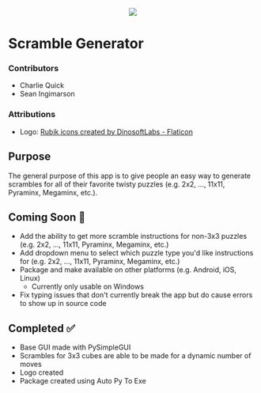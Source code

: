 <p align="center"> <img src="/images/logo-512x512.ico" /> </p>

# Scramble Generator

### Contributors

- Charlie Quick
- Sean Ingimarson

### Attributions

- Logo: <a href="https://www.flaticon.com/free-icons/rubik" title="Rubik icons">Rubik icons created by DinosoftLabs - Flaticon</a>

## Purpose

The general purpose of this app is to give people an easy way to generate scrambles for all of their favorite twisty puzzles (e.g. 2x2, ..., 11x11, Pyraminx, Megaminx, etc.).

## Coming Soon :construction:

- Add the ability to get more scramble instructions for non-3x3 puzzles (e.g. 2x2, ..., 11x11, Pyraminx, Megaminx, etc.)
- Add dropdown menu to select which puzzle type you'd like instructions for (e.g. 2x2, ..., 11x11, Pyraminx, Megaminx, etc.)
- Package and make available on other platforms (e.g. Android, iOS, Linux)
  - Currently only usable on Windows
- Fix typing issues that don't currently break the app but do cause errors to show up in source code


## Completed :white_check_mark:

- Base GUI made with PySimpleGUI
- Scrambles for 3x3 cubes are able to be made for a dynamic number of moves
- Logo created
- Package created using Auto Py To Exe
